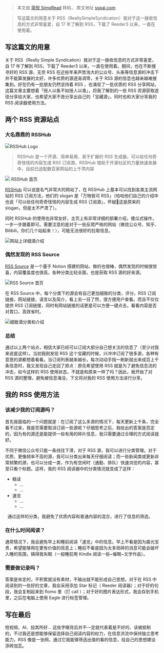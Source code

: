 > 本文由 [简悦 SimpRead](http://ksria.com/simpread/) 转码， 原文地址 [sspai.com](https://sspai.com/post/66150)

> 写这篇文的用意关于 RSS（ReallySimpleSyndication）我对于这一接收信息的方式非常喜爱，自 17 年了解到 RSS，下载了 Reeder3 以来，一直在使用着。

写这篇文的用意
-------

关于 RSS（Really Simple Syndication）我对于这一接收信息的方式非常喜爱，自 17 年了解到 RSS，下载了 Reeder3 以来，一直在使用着。期间，也在不断搜寻好的 RSS 源，无奈 RSS 在近些年来声势浩大的公众号、头条等信息源的冲击下并不能算发展的太好，许多优质的源逐渐凋零，关于 RSS 源的信息也越来越难搜集到。好在仍有一批朋友仍然坚持着 RSS ，也涌现了一批优质的 RSS 分享网站，这篇文章主要想着「授人以鱼不如授人以渔」，将我了解到的一些 RSS 资源获取途径分享给大家，也希望大家不吝分享出自己的「宝藏源」，同时也和大家分享我的 RSS 阅读器使用方法。

两个 RSS 资源站点
-----------

### 大名鼎鼎的 RSSHub

![](https://cdn.sspai.com/2021/04/19/7f3367af1ed10675bf4191fab1a6e638.png)RSSHub Logo

> RSSHub 是一个开源、简单易用、易于扩展的 RSS 生成器，可以给任何奇奇怪怪的内容生成 RSS 订阅源。RSSHub 借助于开源社区的力量快速发展中，目前已适配数百家网站的上千项内容

![](https://cdn.sspai.com/2021/04/19/2035c30672b1fa81ffad2ac39232d253.png) RSSHub 首页

[RSSHub](https://docs.rsshub.app/) 可以说是名气非常大的网站了，在 RSSHub 上基本可以找到各类主流网站的 RSS 订阅方法，他们的 slogan 是「万物皆可 RSS」（哈哈他们自己的介绍中也说「可以给任何奇奇怪怪的内容生成 RSS 订阅源」，怀疑🤨这是原来的 slogan，但是太不严肃了）。

同时 RSSHub 的使用也非常友好，主页上有非常详细的部署介绍，傻瓜式操作，一步一步跟着即可。需要注意的是对于一些反爬严格的网站（微信公众号、知乎、Bilibili，你们几个站起来！），可能无法很好的拉取信息。

![](https://cdn.sspai.com/2021/04/19/90ffc12fc686adf2119f58033d6eb43c.png)网站上详细滴介绍

### 偶然发现的 RSS Source

[RSS Source](https://rss-source.com) 是一个基于 Notion 搭建的网站，做的也很棒，偶然发现的时候很惊喜，内容覆盖度也很高，各种分类比较全面，也是获取 RSS 源的好来源。

![](https://cdn.sspai.com/2021/04/19/99f7d37e56144f5f82a4d92c5b39cf1f.png)RSS Source 首页

在 RSS Source 中，每个分类下的源会有自己更加细致的分类，评分，RSS 订阅链接，网站链接，语言以及简介，看上去一目了然，很方便用户查看。而且不仅仅提供 RSS 订阅链接，同时有网站链接的话更是可以方便一键点击，看看内容是否对胃口，高效省时。

![](https://cdn.sspai.com/2021/04/19/08de80686b9de10119bbad9869fd5f05.png)细致滴分类和介绍

### 总结

通过以上两个站点，相信大家已经可以订阅大部分自己想关注的信息了（至少对我来说是这样）。当初我刚发现 RSS 这个宝藏的时候，兴冲冲订阅了很多源，各种有意思的源都想着看看。当订阅列表越来越长，每次动动手指一刷新就出来成百上千条信息时，我又发现自己走回了原点：原先希望使用 RSS 就是为了避免信息流的冲击，如今这样的 RSS 使用状态，不就是和原来一样了吗？因此，我开始了对 RSS 源的整理，避免被信息淹没，下文将对我的 RSS 使用方法进行分享。

我的 RSS 使用方法
-----------

### 该减少我的订阅源吗？

首先我面临的一个问题就是：在订阅了这么多源的情况下，每天更新上千条，完全看不过来，我是否需要取消订阅一些源呢？仔细思考之后，我给出的答案是否定的，因为有的源还是能提供一些有用的碎片信息，我只需要通过合理的方式阅读就好。

不同于微信公众号只能一条线往下滑，对于 RSS 源，我可以进行分类管理。对于优质、更像频率不高的源，我可以分类出来每天仔细阅读；而一些新闻类或更新非常频繁的源，也可以分成一类，作为有空闲时（通勤、排队）快速浏览的内容，甚至只看个标题。这样，我的 RSS 阅读器中的分类情况就变成了这样：

*   精读
    *   ...
    *   ...
*   速览
    *   ...
    *   ...

  通过这样的分类，我避免了优质内容和普通内容的混合，进行了信息的筛选。

### 在什么时间阅读？

通常情况下，我会避免早上和睡前阅读「速览」中的信息。早上不看是因为晨光宝贵，希望能够用在更有价值的信息上；睡前不看是因为太多琐碎的消息可能会破坏入睡的氛围，搞得我失眠（一般睡前用 Kindle 阅读一些~催眠~文学作品）。

### 需要做记录吗？

答案是肯定的，不积累就没有素材，不输出就不能形成自己思想。对于在 RSS 中阅读到的一些好的文章，我会采用添加 Star 标记（ Reeder 阅读器）；对于好的句段，我会复制起来到 flomo 里（打 call ）；对于好的图片表达形式，我会存到手机里，之后在电脑上使用 Eagle 进行标签管理。

写在最后
----

短视频、AI、投其所好... 这些字眼背后并不一定就代表着是不好的、该被抵制的，不过我还是想能够保留选择自己阅读内容的权力，在信息洪流中保持独立思考能力，RSS 像是一张网，通过它我能够筛选出值的看的信息，给自己的思想建设添砖加瓦。